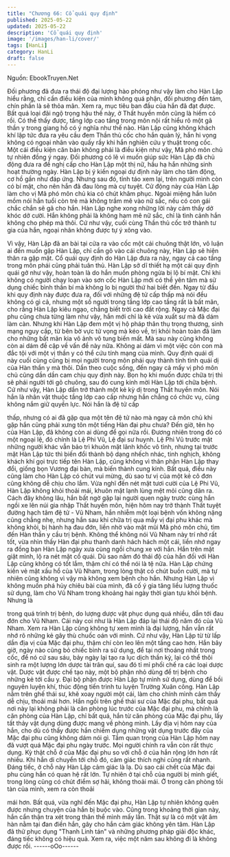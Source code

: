 ```yaml
---
title: "Chương 66: Cổ quái quy định"
published: 2025-05-22
updated: 2025-05-22
description: 'Cổ quái quy định'
image: '/images/han-li/cover/'
tags: [HanLi]
category: HanLi
draft: false
---
```


Nguồn: EbookTruyen.Net

Đối phương đã đưa ra thái độ đại lượng hào phóng như vậy làm
cho Hàn Lập hiểu rằng, chỉ cần điều kiện của mình không quá
phận, đối phương đến tám, chín phần là sẽ thỏa mãn. Xem ra,
mục tiêu ban đầu của hắn đã đạt được.
Bất quá loại đãi ngộ trọng hậu thế này, ở Thất huyền môn cũng là
hiếm có rồi. Có thể thấy được, tầng lớp cao tầng trong môn nội rất
hiểu rõ một gã thần y trong giang hồ có ý nghĩa như thế nào.
Hàn Lập cũng không khách khí lập tức đưa ra yêu cầu đem Thần
thủ cốc cho hắn quản lý, hắn hi vọng không có ngoại nhân vào
quấy rầy khi hắn nghiên cứu y thuật trong cốc.
Một cái điều kiện căn bản không phải là điều kiện như vậy, Mã
phó môn chủ tự nhiên đồng ý ngay. Đối phương có lẽ vì muốn
giúp sức Hàn Lập đã chủ động đưa ra đề nghị cấp cho Hàn Lập
một thị nữ, hầu hạ hắn những sinh hoạt thường ngày.
Hàn Lập bị ý kiến ngoại dự định này làm cho tâm động, cơ hồ gần
như đáp ứng. Nhưng sau đó, tỉnh táo xem lại, trên người mình
còn có bí mật, cho nên hắn đã đau lòng mà cự tuyệt.
Cử động này của Hàn Lập làm cho vị Mã phó môn chủ kia có chút
khâm phục. Ngoài miệng hắn luôn mồm nói hắn tuổi còn trẻ mà
không trầm mê vào nữ sắc, nếu có con gái chắc chắn sẽ gã cho
hắn.
Hàn Lập nghe xong những lời này cảm thấy dở khóc dở cười.
Hắn không phải là không ham mê nữ sắc, chỉ là tình cảnh hắn
không cho phép mà thôi.
Cứ như vậy, cuối cùng Thần thủ cốc trở thành tư gia của hắn,
ngoại nhân không được tự ý xông vào.

Vì vậy, Hàn Lập đã an bài tại cửa ra vào cốc một cái chuông thật
lớn, vô luận ai đến muốn gặp Hàn Lập, chỉ cần gõ vào cái chuông
này, Hàn Lập sẽ hiện thân ra gặp mặt. Cổ quái quy định do Hàn
Lập đưa ra này, ngay cả cao tầng trong môn phái cũng phải tuân
thủ.
Hàn Lập sở dĩ thiết hạ một cái quy định quái gở như vậy, hoàn
toàn là do hắn muốn phòng ngừa bị lộ bí mật. Chỉ khi không có
người chạy loạn vào sơn cốc Hàn Lập mới có thể yên tâm mà sử
dụng chiếc bình thần bí mà không lo bị người thứ hai biết đến.
Ngay từ đầu khi quy định này được đưa ra, đối với những đệ tử
cấp thấp mà nói đều không có gì cả, nhưng một số người trong
tầng lớp cao tầng rất là bất mãn, cho rằng Hàn Lập kiêu ngạo,
chẳng biết trời cao đất rộng. Ngay cả Mặc đại phu cũng chưa
từng làm như vậy, hắn mới chỉ là kẻ vừa xuất sư mà đã dám làm
càn.
Nhưng khi Hàn Lập đem một vị hộ pháp thân thụ trọng thương,
sinh mạng nguy cấp, từ bên bờ vực tử vọng mà kéo về, trị khỏi
hoàn toàn đã làm cho những bất mãn kia vô ảnh vô tung biến
mất. Mà sau này cũng không còn ai dám đề cập về vấn đề này
nữa.
Không ai dám vì một việc cỏn con mà đắc tội với một vị thần y có
thể cứu tính mạng của mình. Quy định quái dị này cuối cùng cũng
bị mọi người trong môn phái quy thành tính tình quái dị của Hàn
thần y mà thôi.
Dần theo cuộc sống, đến ngay cả mấy vị phó môn chủ cũng dần
dần cam chịu quy định này. Bọn họ khi muốn được chữa trị thì sẽ
phái người tới gõ chuông, sau đó cung kính mời Hàn Lập tới
chữa bệnh.
Cứ như vậy, Hàn Lập dần trở thành một kẻ kỳ dị trong Thất huyền
môn.
Nói hắn là nhân vật thuộc tầng lớp cao cấp nhưng hắn chẳng có
chức vụ, cũng không nắm giữ quyền lực. Nói hắn là đệ tử cấp

thấp, nhưng có ai đã gặp qua một tên đệ tử nào mà ngay cả môn
chủ khi gặp hắn cũng phải xưng tôn một tiếng Hàn đại phu chưa?
Đến giờ, tên họ của Hàn Lập, đã không còn ai dùng để gọi nữa
rồi.
Đương nhiên trong đó có một ngoại lệ, đó chính là Lệ Phi Vũ, Lệ
đại sư huynh.
Lệ Phi Vũ trước mặt những người khác vẫn bảo trì khuôn mặt
lãnh khốc vô tình, nhưng tại trước mặt Hàn Lập tức thì biến đổi
thành bộ dạng nhếch nhác, tinh nghịch, không khách khí gọi trực
tiếp tên Hàn Lập, cũng không vì thân phận Hàn Lập thay đổi,
giống bọn Vương đại bàn, mà biến thành cung kính.
Bất quá, điều này cũng làm cho Hàn Lập có chút vui mừng, dù
sao tư vị của một kẻ cô đơn cũng không dễ chịu cho lắm.
Vừa nghĩ đến nét mặt tươi cười của Lệ Phi Vũ, Hàn Lập không
khỏi thoải mái, khuôn mặt lạnh lùng mệt mỏi cũng dãn ra.
Cách đây không lâu, hắn bất ngờ gặp lại người quen ngày trước
cùng hắn ngồi xe lên núi gia nhập Thất huyền môn, hiện hôm nay
trở thành Thất tuyệt đường hạch tâm đệ tử - Vũ Nham, hắn nhiễm
một loại bệnh vốn không nặng cũng chẳng nhẹ, nhưng hắn sau
khi chữa trị qua mấy vị đại phu khác mà không khỏi, bị hành hạ
đau đớn, liền nhờ vào mặt mũi Mã phó môn chủ, tìm đến Hàn
thần y cầu trị bệnh.
Không thể không nói Vũ Nham này trí nhớ rất tốt, vừa nhìn thấy
Hàn đại phu thanh danh hách hách một cái, liền nhớ ngay ra đồng
bạn Hàn Lập ngày xưa cùng ngồi chung xe với hắn. Hắn trên mặt
giật mình, lộ ra nét mặt cổ quái. Dù sao năm đó thái độ của hắn
đối với Hàn Lập cũng không có tốt lắm, thậm chí có thể nói là tệ
nữa.
Hàn Lập chứng kiến vẻ mặt xấu hổ của Vũ Nham, trong lòng thật
có chút buồn cười, mà tự nhiên cũng không vì vậy mà không xem
bệnh cho hắn. Nhưng Hàn Lập vì không muốn phá hủy chiêu bài
của mình, đã cố ý gia tăng liều lượng thuốc sử dụng, làm cho Vũ
Nham trong khoảng hai ngày thời gian tựu khỏi bệnh. Nhưng là

trong quá trình trị bệnh, do lượng dược vật phục dụng quá nhiều,
dẫn tới đau đớn cho Vũ Nham. Cái này coi như là Hàn Lập đáp lại
thái độ năm đó của Vũ Nham.
Xem ra Hàn Lập cũng không tự xem mình là đại lượng, hắn vẫn
rất nhớ rõ những kẻ gây thù chuốc oán với mình.
Cứ như vậy, Hàn Lập từ từ lấp dần địa vị của Mặc đại phu, thậm
chí còn leo lên một tầng cao hơn.
Hắn bây giờ, ngày nào cũng bỏ chiếc bình ra sử dụng, để tại nơi
thoáng nhất trong cốc, để nó cứ sau sáu, bảy ngày lại tạo ra lục
dịch thần kỳ, lại có thể thôi sinh ra một lượng lớn dược tài trân
quí, sau đó tỉ mỉ phối chế ra các loại dược vật.
Dược vật được chế tạo này, một bộ phận nhỏ dùng để trị bệnh
cho những kẻ tới cầu y. Đại bộ phận được Hàn Lập tự mình sử
dụng, dùng để bồi nguyên luyện khí, thúc động tiến trình tu luyện
Trường Xuân công.
Hàn Lập nằm trên ghế thái sư, khẽ xoay người một cái, làm cho
chính mình cảm thấy dễ chịu, thoải mái hơn.
Hắn ngồi trên ghế thái sư của Mặc đại phu, bất quá nơi này lại
không phải là căn phòng lúc trước của Mặc đại phu, mà chính là
căn phòng của Hàn Lập, chỉ bất quá, hắn từ căn phòng của Mặc
đại phu, lấy tất thảy vật dụng dùng được mang về phòng mình.
Lấy địa vị hôm nay của hắn, cho dù có thấy được hắn chiếm dụng
những vật dụng trước đây của Mặc đại phu cũng không dám nói
gì. Tầm quan trọng của Hàn Lập hôm nay đã vượt quá Mặc đại
phu ngày trước. Mọi người chính ra vẫn còn rất thực dụng.
Kỳ thật chỗ ở của Mặc đại phu so với chỗ ở của hắn rộng lớn hơn
rất nhiều. Khi hắn di chuyển tới chỗ đó, cảm giác thích nghi cũng
rất nhanh.
Đáng tiếc, ở chỗ này Hàn Lập cảm giác là lạ. Dù sao cái chết của
Mặc đại phu cùng hắn có quan hệ rất lớn. Tự nhiên ở tại chỗ của
người bị mình giết, trong lòng cũng có chút điểm sợ hãi, không
thoải mái. Ở trong căn phòng tồi tàn của mình, xem ra còn thoải

mái hơn.
Bất quá, vừa nghĩ đến Mặc đại phu, Hàn Lập tự nhiên không
quên được nhưng chuyện của hắn bị buộc vào.
Cũng trong khoảng thời gian này, hắn cẩn thận tra xét trong thân
thể mình mấy lần. Thật sự là có một vật âm hàn nằm tại đan điền
hắn, gây cho hắn cảm giác không yên tâm. Hàn Lập đã thử phục
dụng "Thanh Linh tán" và những phương pháp giải độc khác,
đáng tiếc không có hiệu quả. Xem ra, việc một năm sau không đi
là không được rồi.
------oOo------
